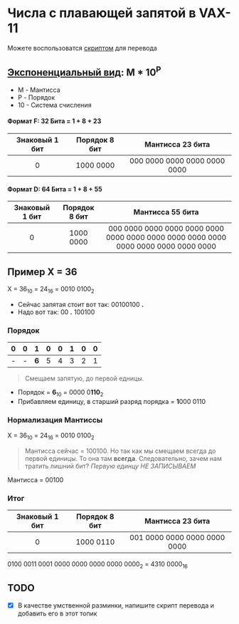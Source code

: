 # Числа с плавающей запятой в VAX-11
Можете воспользоватся [скриптом](../src/1.py) для перевода
## [Экспоненциальный вид](http://wiki.mvtom.ru/index.php/Формы_представления_чисел_в_ЭВМ): M * 10<sup>P</sup> 
* M - Мантисса
* P - Порядок
* 10 - Система счисления
#### Формат F: 32 Бита = 1 + 8 + 23
| Знаковый 1 бит  | Порядок 8 бит | Мантисса 23 бита |
|:---------------:|:----------:|:--------:|
|0| 1000 0000 | 000 0000 0000 0000 0000 0000 |
#### Формат D: 64 Бита = 1 + 8 + 55
 | Знаковый 1 бит  | Порядок 8 бит | Мантисса 55 бита |
 |:---------------:|:----------:|:--------:|
 |0| 1000 0000 | 000 0000 0000 0000 0000 0000 0000 0000 0000 0000 0000 0000 0000 0000 0000 0000 0000|
## Пример X = 36
X = 36<sub>10</sub> = 24<sub>16</sub> = 0010 0100<sub>2</sub>

- Сейчас запятая стоит вот так: 00100100 **.** 
- Надо вот так: 00 **.** 100100  
### Порядок
| 0 | 0 | 1 | 0 | 0 | 1 | 0 | 0 |
|:---:|:---:|:---:|:---:|:---:|:---:|:---:|:---:|
| - | - | **6** | 5 | 4 | 3 | 2 | 1 |
> Смещаем запятую, до первой едницы.

- Порядок = **6**<sub>10</sub> = 0000 0**110**<sub>2</sub> 
- Прибавляем единицу, в старший разряд порядка = **1**000 0110
### Нормализация Мантиссы
X = 36<sub>10</sub> = 24<sub>16</sub> = 0010 0100<sub>2</sub> 

> Мантисса сейчас = 100100. 
Но так как мы смещаем всегда до первой единицы. То она там **всегда**. Следовательно, зачем нам тратить лишний бит?
_Первую единцу НЕ ЗАПИСЫВАЕМ_

Мантисса = 00100

### Итог

| Знаковый 1 бит  | Порядок 8 бит | Мантисса 23 бита |
|:---------------:|:----------:|:--------:|
|0| 1000 0110 | 001 0000 0000 0000 0000 0000|

0100 0011 0001 0000 0000 0000 0000 0000<sub>2</sub> = 4310 0000<sub>16</sub>

## TODO
- [x] В качестве умственной разминки, напишите скрипт перевода и добавить его в этот топик